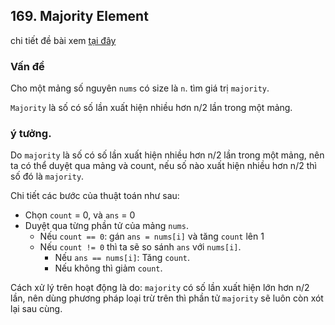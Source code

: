 ## 169. Majority Element

chi tiết đề bài xem [tại đây](https://leetcode.com/problems/majority-element/description/)

### Vấn đề

Cho một mảng số nguyên `nums` có size là `n`. tìm giá trị `majority`.

`Majority` là số có số lần xuất hiện nhiều hơn n/2 lần trong một mảng.

### ý tưởng.
Do `majority` là số có số lần xuất hiện nhiều hơn n/2 lần trong một mảng, nên ta có thể duyệt qua mảng và count, nếu số nào xuất hiện nhiều hơn n/2 thì số đó là `majority`.

Chi tiết các bước của thuật toán như sau:
 - Chọn `count` = 0, và `ans` = 0
 - Duyệt qua từng phần tử của mảng `nums`.
    - Nếu `count == 0`: gán `ans = nums[i]` và tăng `count` lên 1
    - Nếu `count != 0` thì ta sẽ so sánh `ans` với `nums[i]`.
      - Nếu `ans == nums[i]`: Tăng `count`.
      - Nếu không thì giảm `count`.

Cách xử lý trên hoạt động là do: `majority` có số lần xuất hiện lớn hơn n/2 lần, nên dùng phương pháp loại trừ trên thì phần tử `majority` sẽ luôn còn xót lại sau cùng.
